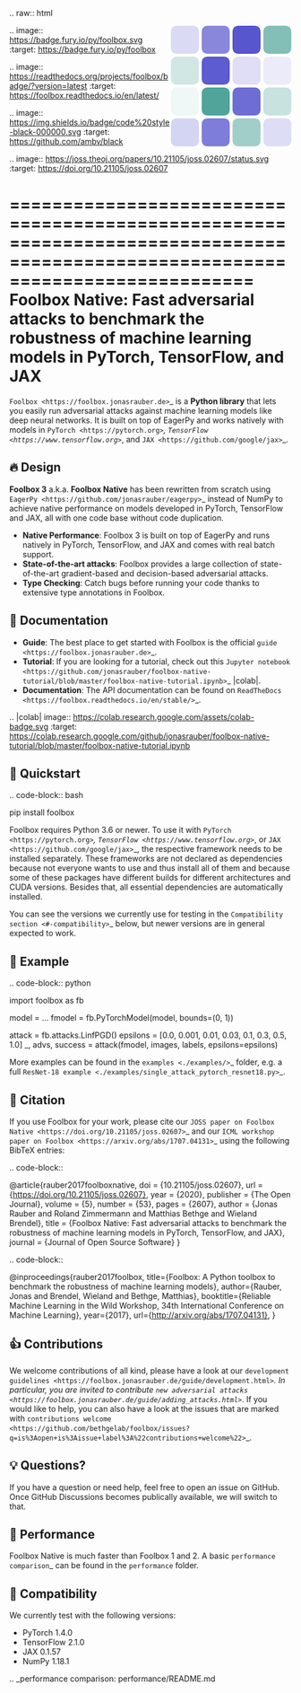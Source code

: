 .. raw:: html

   <a href="https://foolbox.jonasrauber.de"><img src="https://raw.githubusercontent.com/bethgelab/foolbox/master/guide/.vuepress/public/logo_small.png" align="right" /></a>

.. image:: https://badge.fury.io/py/foolbox.svg
   :target: https://badge.fury.io/py/foolbox

.. image:: https://readthedocs.org/projects/foolbox/badge/?version=latest
    :target: https://foolbox.readthedocs.io/en/latest/

.. image:: https://img.shields.io/badge/code%20style-black-000000.svg
   :target: https://github.com/ambv/black

.. image:: https://joss.theoj.org/papers/10.21105/joss.02607/status.svg
   :target: https://doi.org/10.21105/joss.02607

===============================================================================================================================
Foolbox Native: Fast adversarial attacks to benchmark the robustness of machine learning models in PyTorch, TensorFlow, and JAX
===============================================================================================================================

`Foolbox <https://foolbox.jonasrauber.de>`_ is a **Python library** that lets you easily run adversarial attacks against machine learning models like deep neural networks. It is built on top of EagerPy and works natively with models in `PyTorch <https://pytorch.org>`_, `TensorFlow <https://www.tensorflow.org>`_, and `JAX <https://github.com/google/jax>`_.

🔥 Design 
----------

**Foolbox 3** a.k.a. **Foolbox Native** has been rewritten from scratch
using `EagerPy <https://github.com/jonasrauber/eagerpy>`_ instead of
NumPy to achieve native performance on models
developed in PyTorch, TensorFlow and JAX, all with one code base without code duplication.

- **Native Performance**: Foolbox 3 is built on top of EagerPy and runs natively in PyTorch, TensorFlow, and JAX and comes with real batch support.
- **State-of-the-art attacks**: Foolbox provides a large collection of state-of-the-art gradient-based and decision-based adversarial attacks.
- **Type Checking**: Catch bugs before running your code thanks to extensive type annotations in Foolbox.

📖 Documentation
-----------------

- **Guide**: The best place to get started with Foolbox is the official `guide <https://foolbox.jonasrauber.de>`_.
- **Tutorial**: If you are looking for a tutorial, check out this `Jupyter notebook <https://github.com/jonasrauber/foolbox-native-tutorial/blob/master/foolbox-native-tutorial.ipynb>`_ |colab|.
- **Documentation**: The API documentation can be found on `ReadTheDocs <https://foolbox.readthedocs.io/en/stable/>`_.

.. |colab| image:: https://colab.research.google.com/assets/colab-badge.svg
   :target: https://colab.research.google.com/github/jonasrauber/foolbox-native-tutorial/blob/master/foolbox-native-tutorial.ipynb

🚀 Quickstart
--------------

.. code-block:: bash

   pip install foolbox

Foolbox requires Python 3.6 or newer. To use it with `PyTorch <https://pytorch.org>`_, `TensorFlow <https://www.tensorflow.org>`_, or `JAX <https://github.com/google/jax>`_, the respective framework needs to be installed separately. These frameworks are not declared as dependencies because not everyone wants to use and thus install all of them and because some of these packages have different builds for different architectures and CUDA versions. Besides that, all essential dependencies are automatically installed.

You can see the versions we currently use for testing in the `Compatibility section <#-compatibility>`_ below, but newer versions are in general expected to work.

🎉 Example
-----------

.. code-block:: python

   import foolbox as fb

   model = ...
   fmodel = fb.PyTorchModel(model, bounds=(0, 1))

   attack = fb.attacks.LinfPGD()
   epsilons = [0.0, 0.001, 0.01, 0.03, 0.1, 0.3, 0.5, 1.0]
   _, advs, success = attack(fmodel, images, labels, epsilons=epsilons)


More examples can be found in the `examples <./examples/>`_ folder, e.g.
a full `ResNet-18 example <./examples/single_attack_pytorch_resnet18.py>`_.

📄 Citation
------------

If you use Foolbox for your work, please cite our `JOSS paper on Foolbox Native <https://doi.org/10.21105/joss.02607>`_ and our `ICML workshop paper on Foolbox <https://arxiv.org/abs/1707.04131>`_ using the following BibTeX entries:

.. code-block::

   @article{rauber2017foolboxnative,
     doi = {10.21105/joss.02607},
     url = {https://doi.org/10.21105/joss.02607},
     year = {2020},
     publisher = {The Open Journal},
     volume = {5},
     number = {53},
     pages = {2607},
     author = {Jonas Rauber and Roland Zimmermann and Matthias Bethge and Wieland Brendel},
     title = {Foolbox Native: Fast adversarial attacks to benchmark the robustness of machine learning models in PyTorch, TensorFlow, and JAX},
     journal = {Journal of Open Source Software}
   }

.. code-block::

   @inproceedings{rauber2017foolbox,
     title={Foolbox: A Python toolbox to benchmark the robustness of machine learning models},
     author={Rauber, Jonas and Brendel, Wieland and Bethge, Matthias},
     booktitle={Reliable Machine Learning in the Wild Workshop, 34th International Conference on Machine Learning},
     year={2017},
     url={http://arxiv.org/abs/1707.04131},
   }


👍 Contributions
-----------------

We welcome contributions of all kind, please have a look at our
`development guidelines <https://foolbox.jonasrauber.de/guide/development.html>`_.
In particular, you are invited to contribute
`new adversarial attacks <https://foolbox.jonasrauber.de/guide/adding_attacks.html>`_.
If you would like to help, you can also have a look at the issues that are
marked with `contributions welcome
<https://github.com/bethgelab/foolbox/issues?q=is%3Aopen+is%3Aissue+label%3A%22contributions+welcome%22>`_.

💡 Questions?
--------------

If you have a question or need help, feel free to open an issue on GitHub.
Once GitHub Discussions becomes publically available, we will switch to that.

💨 Performance
--------------

Foolbox Native is much faster than Foolbox 1 and 2. A basic `performance comparison`_ can be found in the `performance` folder.

🐍 Compatibility
-----------------

We currently test with the following versions:

* PyTorch 1.4.0
* TensorFlow 2.1.0
* JAX 0.1.57
* NumPy 1.18.1

.. _performance comparison: performance/README.md
